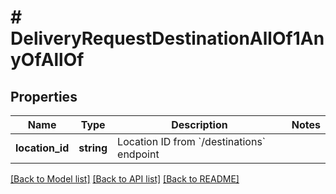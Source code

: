 # # DeliveryRequestDestinationAllOf1AnyOfAllOf

## Properties

Name | Type | Description | Notes
------------ | ------------- | ------------- | -------------
**location_id** | **string** | Location ID from &#x60;/destinations&#x60; endpoint |

[[Back to Model list]](../../README.md#models) [[Back to API list]](../../README.md#endpoints) [[Back to README]](../../README.md)
